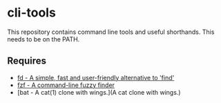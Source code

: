 cli-tools
=========

This repository contains command line tools and useful shorthands. This needs to be on the PATH.

Requires
--------
* [fd - A simple, fast and user-friendly alternative to 'find'](https://github.com/sharkdp/fd)
* [fzf - A command-line fuzzy finder](https://github.com/junegunn/fzf)
* [bat - A cat(1) clone with wings.](A cat clone with wings.)

